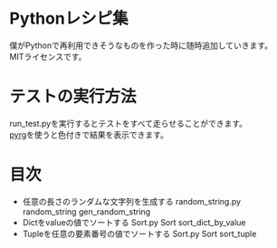 # Pythonレシピ集
僕がPythonで再利用できそうなものを作った時に随時追加していきます。  
MITライセンスです。

# テストの実行方法
run_test.pyを実行するとテストをすべて走らせることができます。  
[pyrg](http://pypi.python.org/pypi/pyrg)を使うと色付きで結果を表示できます。

# 目次
* 任意の長さのランダムな文字列を生成する random_string.py random_string gen_random_string
* Dictをvalueの値でソートする Sort.py Sort sort_dict_by_value
* Tupleを任意の要素番号の値でソートする Sort.py Sort sort_tuple
